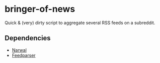 # bringer-of-news

Quick & (very) dirty script to aggregate several RSS feeds on a subreddit. 

Dependencies
------------

* [Narwal](https://github.com/larryng/narwal)
* [Feedparser](http://tf2dingalings.com/sound/details/553)
